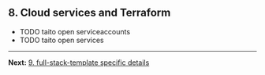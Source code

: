 ## 8. Cloud services and Terraform

* TODO taito open serviceaccounts
* TODO taito open services

---

**Next:** [9. full-stack-template specific details](09-full-stack-template-specific.md)
